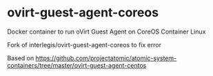 # ovirt-guest-agent-coreos
Docker container to run oVirt Guest Agent on CoreOS Container Linux

Fork of interlegis/ovirt-guest-agent-coreos to fix error

Based on https://github.com/projectatomic/atomic-system-containers/tree/master/ovirt-guest-agent-centos
